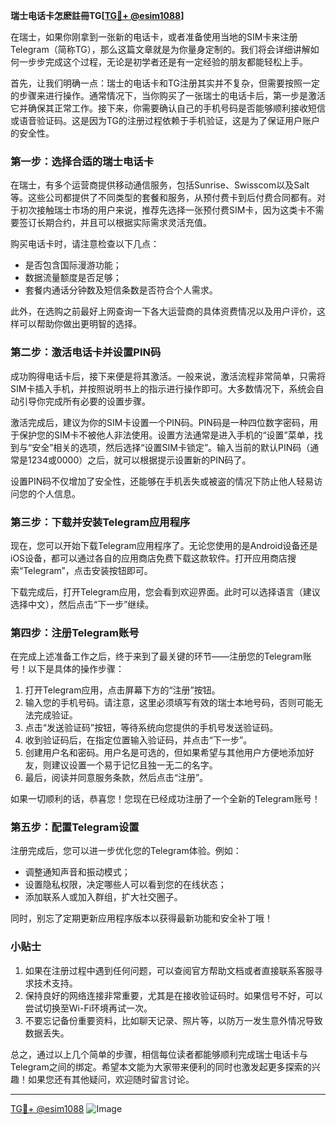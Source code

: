 **瑞士电话卡怎麽註冊TG[[TG💪+ @esim1088](https://t.me/s/esim1088)]**

在瑞士，如果你刚拿到一张新的电话卡，或者准备使用当地的SIM卡来注册Telegram（简称TG），那么这篇文章就是为你量身定制的。我们将会详细讲解如何一步步完成这个过程，无论是初学者还是有一定经验的朋友都能轻松上手。

首先，让我们明确一点：瑞士的电话卡和TG注册其实并不复杂，但需要按照一定的步骤来进行操作。通常情况下，当你购买了一张瑞士的电话卡后，第一步是激活它并确保其正常工作。接下来，你需要确认自己的手机号码是否能够顺利接收短信或语音验证码。这是因为TG的注册过程依赖于手机验证，这是为了保证用户账户的安全性。

### 第一步：选择合适的瑞士电话卡

在瑞士，有多个运营商提供移动通信服务，包括Sunrise、Swisscom以及Salt等。这些公司都提供了不同类型的套餐和服务，从预付费卡到后付费合同都有。对于初次接触瑞士市场的用户来说，推荐先选择一张预付费SIM卡，因为这类卡不需要签订长期合约，并且可以根据实际需求灵活充值。

购买电话卡时，请注意检查以下几点：
- 是否包含国际漫游功能；
- 数据流量额度是否足够；
- 套餐内通话分钟数及短信条数是否符合个人需求。

此外，在选购之前最好上网查询一下各大运营商的具体资费情况以及用户评价，这样可以帮助你做出更明智的选择。

### 第二步：激活电话卡并设置PIN码

成功购得电话卡后，接下来便是将其激活。一般来说，激活流程非常简单，只需将SIM卡插入手机，并按照说明书上的指示进行操作即可。大多数情况下，系统会自动引导你完成所有必要的设置步骤。

激活完成后，建议为你的SIM卡设置一个PIN码。PIN码是一种四位数字密码，用于保护您的SIM卡不被他人非法使用。设置方法通常是进入手机的“设置”菜单，找到与“安全”相关的选项，然后选择“设置SIM卡锁定”。输入当前的默认PIN码（通常是1234或0000）之后，就可以根据提示设置新的PIN码了。

设置PIN码不仅增加了安全性，还能够在手机丢失或被盗的情况下防止他人轻易访问您的个人信息。

### 第三步：下载并安装Telegram应用程序

现在，您可以开始下载Telegram应用程序了。无论您使用的是Android设备还是iOS设备，都可以通过各自的应用商店免费下载这款软件。打开应用商店搜索“Telegram”，点击安装按钮即可。

下载完成后，打开Telegram应用，您会看到欢迎界面。此时可以选择语言（建议选择中文），然后点击“下一步”继续。

### 第四步：注册Telegram账号

在完成上述准备工作之后，终于来到了最关键的环节——注册您的Telegram账号！以下是具体的操作步骤：

1. 打开Telegram应用，点击屏幕下方的“注册”按钮。
2. 输入您的手机号码。请注意，这里必须填写有效的瑞士本地号码，否则可能无法完成验证。
3. 点击“发送验证码”按钮，等待系统向您提供的手机号发送验证码。
4. 收到验证码后，在指定位置输入验证码，并点击“下一步”。
5. 创建用户名和密码。用户名是可选的，但如果希望与其他用户方便地添加好友，则建议设置一个易于记忆且独一无二的名字。
6. 最后，阅读并同意服务条款，然后点击“注册”。

如果一切顺利的话，恭喜您！您现在已经成功注册了一个全新的Telegram账号！

### 第五步：配置Telegram设置

注册完成后，您可以进一步优化您的Telegram体验。例如：
- 调整通知声音和振动模式；
- 设置隐私权限，决定哪些人可以看到您的在线状态；
- 添加联系人或加入群组，扩大社交圈子。

同时，别忘了定期更新应用程序版本以获得最新功能和安全补丁哦！

### 小贴士

1. 如果在注册过程中遇到任何问题，可以查阅官方帮助文档或者直接联系客服寻求技术支持。
2. 保持良好的网络连接非常重要，尤其是在接收验证码时。如果信号不好，可以尝试切换至Wi-Fi环境再试一次。
3. 不要忘记备份重要资料，比如聊天记录、照片等，以防万一发生意外情况导致数据丢失。

总之，通过以上几个简单的步骤，相信每位读者都能够顺利完成瑞士电话卡与Telegram之间的绑定。希望本文能为大家带来便利的同时也激发起更多探索的兴趣！如果您还有其他疑问，欢迎随时留言讨论。

---

[TG💪+ @esim1088](https://t.me/s/esim1088) ![Image](https://i.postimg.cc/4NQfJmqS/Snipaste-2025-05-13-00-14-12.png)